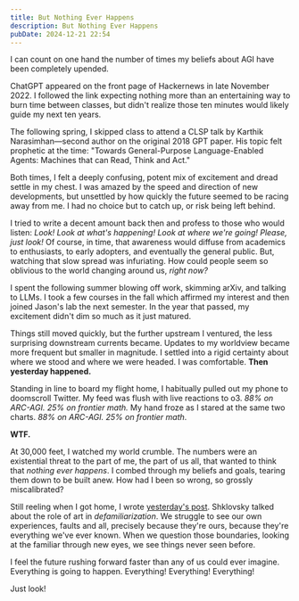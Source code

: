 ```yaml
---
title: But Nothing Ever Happens
description: But Nothing Ever Happens
pubDate: 2024-12-21 22:54
---
```


I can count on one hand the number of times my beliefs about AGI have been completely upended.

ChatGPT appeared on the front page of Hackernews in late November 2022. I followed the link expecting nothing more than an entertaining way to burn time between classes, but didn't realize those ten minutes would likely guide my next ten years.

The following spring, I skipped class to attend a CLSP talk by Karthik Narasimhan—second author on the original 2018 GPT paper. His topic felt prophetic at the time: "Towards General-Purpose Language-Enabled Agents: Machines that can Read, Think and Act."

Both times, I felt a deeply confusing, potent mix of excitement and dread settle in my chest. I was amazed by the speed and direction of new developments, but unsettled by how quickly the future seemed to be racing away from me. I had no choice but to catch up, or risk being left behind.

I tried to write a decent amount back then and profess to those who would listen: *Look! Look at what's happening! Look at where we're going! Please, just look!* Of course, in time, that awareness would diffuse from academics to enthusiasts, to early adopters, and eventually the general public. But, watching that slow spread was infuriating. How could people seem so oblivious to the world changing around us, *right now?*

I spent the following summer blowing off work, skimming arXiv, and talking to LLMs. I took a few courses in the fall which affirmed my interest and then joined Jason's lab the next semester. In the year that passed, my excitement didn't dim so much as it just matured.

Things still moved quickly, but the further upstream I ventured, the less surprising downstream currents became. Updates to my worldview became more frequent but smaller in magnitude. I settled into a rigid certainty about where we stood and where we were headed. I was comfortable. **Then yesterday happened.**

Standing in line to board my flight home, I habitually pulled out my phone to doomscroll Twitter. My feed was flush with live reactions to o3. *88% on ARC-AGI. 25% on frontier math.* My hand froze as I stared at the same two charts. *88% on ARC-AGI. 25% on frontier math*.

**WTF.**

At 30,000 feet, I watched my world crumble. The numbers were an existential threat to the part of me, the part of us all, that wanted to think that *nothing ever happens*. I combed through my beliefs and goals, tearing them down to be built anew. How had I been so wrong, so grossly miscalibrated?

Still reeling when I got home, I wrote [yesterday's post](sky-fall). Shklovsky talked about the role of art in _defamiliarization_. We struggle to see our own experiences, faults and all, precisely because they're ours, because they're everything we've ever known. When we question those boundaries, looking at the familiar through new eyes, we see things never seen before.

I feel the future rushing forward faster than any of us could ever imagine. Everything is going to happen. Everything! Everything! Everything!

Just look!
